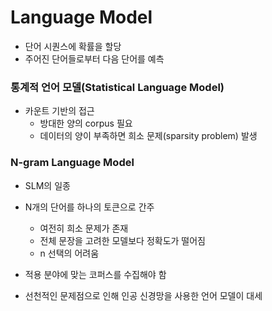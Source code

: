# Language Model
- 단어 시퀀스에 확률을 할당
- 주어진 단어들로부터 다음 단어를 예측

### 통계적 언어 모델(Statistical Language Model)
- 카운트 기반의 접근
  - 방대한 양의 corpus 필요
  - 데이터의 양이 부족하면 희소 문제(sparsity problem) 발생

### N-gram Language Model
- SLM의 일종
- N개의 단어를 하나의 토큰으로 간주
  - 여전히 희소 문제가 존재
  - 전체 문장을 고려한 모델보다 정확도가 떨어짐
  - n 선택의 어려움

- 적용 분야에 맞는 코퍼스를 수집해야 함
- 선천적인 문제점으로 인해 인공 신경망을 사용한 언어 모델이 대세
